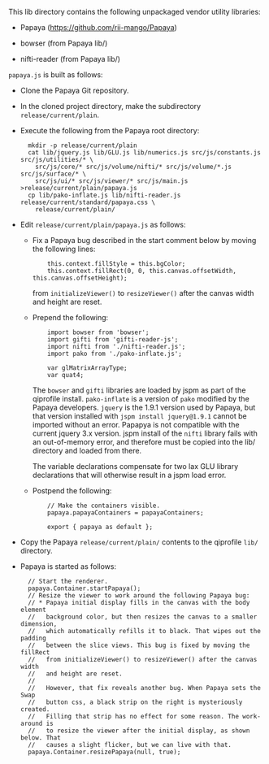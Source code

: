 This lib directory contains the following unpackaged vendor utility
libraries:

* Papaya (https://github.com/rii-mango/Papaya)

* bowser (from Papaya lib/)

* nifti-reader (from Papaya lib/)

`papaya.js` is built as follows:

* Clone the Papaya Git repository.

* In the cloned project directory, make the subdirectory
  `release/current/plain`.

* Execute the following from the Papaya root directory:
    ```
      mkdir -p release/current/plain
      cat lib/jquery.js lib/GLU.js lib/numerics.js src/js/constants.js src/js/utilities/* \
        src/js/core/* src/js/volume/nifti/* src/js/volume/*.js src/js/surface/* \
        src/js/ui/* src/js/viewer/* src/js/main.js >release/current/plain/papaya.js
      cp lib/pako-inflate.js lib/nifti-reader.js release/current/standard/papaya.css \
        release/current/plain/
    ```
* Edit `release/current/plain/papaya.js` as follows:
  
  - Fix a Papaya bug described in the start comment below by moving the
    following lines:
    ```
        this.context.fillStyle = this.bgColor;
        this.context.fillRect(0, 0, this.canvas.offsetWidth, this.canvas.offsetHeight);
    ```
    from `initializeViewer()` to `resizeViewer()` after the canvas width
    and height are reset.
  
  - Prepend the following:
    ```
        import bowser from 'bowser';
        import gifti from 'gifti-reader-js';
        import nifti from './nifti-reader.js';
        import pako from './pako-inflate.js';
        
        var glMatrixArrayType;
        var quat4;
    ```
    The `bowser` and `gifti` libraries are loaded by jspm as part of the
    qiprofile install. `pako-inflate` is a version of `pako` modified by
    the Papaya developers. `jquery` is the 1.9.1 version used by Papaya,
    but that version installed with `jspm install jquery@1.9.1` cannot
    be imported without an error. Papapya is not compatible with the
    current jquery 3.x version. jspm install of the `nifti` library
    fails with an out-of-memory error, and therefore must be copied into
    the lib/ directory and loaded from there.
    
    The variable declarations compensate for two lax GLU library declarations
    that will otherwise result in a jspm load error.
  
  - Postpend the following:
    ```
        // Make the containers visible.
        papaya.papayaContainers = papayaContainers;
        
        export { papaya as default };
    ```

* Copy the Papaya `release/current/plain/` contents to the qiprofile `lib/`
  directory.

* Papaya is started as follows:
    ```
      // Start the renderer.
      papaya.Container.startPapaya();
      // Resize the viewer to work around the following Papaya bug:
      // * Papaya initial display fills in the canvas with the body element
      //   background color, but then resizes the canvas to a smaller dimension,
      //   which automatically refills it to black. That wipes out the padding
      //   between the slice views. This bug is fixed by moving the fillRect
      //   from initializeViewer() to resizeViewer() after the canvas width
      //   and height are reset.
      //
      //   However, that fix reveals another bug. When Papaya sets the Swap
      //   button css, a black strip on the right is mysteriously created.
      //   Filling that strip has no effect for some reason. The work-around is
      //   to resize the viewer after the initial display, as shown below. That
      //   causes a slight flicker, but we can live with that.
      papaya.Container.resizePapaya(null, true);
    ```
